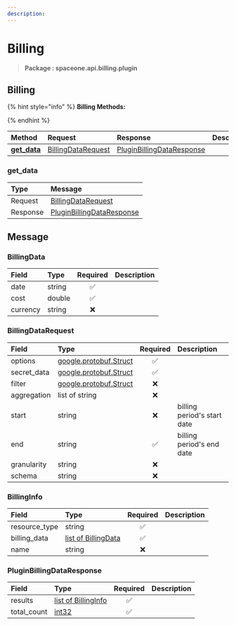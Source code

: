 ```yaml
---
description:  
---
```

# Billing

>  **Package : spaceone.api.billing.plugin**

## Billing

{% hint style="info" %}
**Billing Methods:**

{%  endhint %}


| Method | Request | Response | Description |
| :--- | :--- | :--- | :--- |
| [**get_data**](billing.md#get_data)|   [BillingDataRequest](billing.md#billingdatarequest) |   [PluginBillingDataResponse](billing.md#pluginbillingdataresponse) |  | 
 

 
### get_data


| Type | Message |
| :--- | :--- |
| Request | [BillingDataRequest](billing.md#billingdatarequest) |
| Response |  [PluginBillingDataResponse](billing.md#pluginbillingdataresponse)  |


## 

## Message

### BillingData
| Field | Type | Required | Description |
| :--- | :--- | :---: | :--- |
| date |string|✅| |
| cost |double|✅| |
| currency |string|❌| |

### BillingDataRequest
| Field | Type | Required | Description |
| :--- | :--- | :---: | :--- |
| options |[google.protobuf.Struct](https://github.com/protocolbuffers/protobuf/blob/master/src/google/protobuf/struct.proto)|✅| |
| secret_data |[google.protobuf.Struct](https://github.com/protocolbuffers/protobuf/blob/master/src/google/protobuf/struct.proto)|✅| |
| filter |[google.protobuf.Struct](https://github.com/protocolbuffers/protobuf/blob/master/src/google/protobuf/struct.proto)|❌| |
| aggregation |list of string|❌| |
| start |string|❌| billing period's start date|
| end |string|✅| billing period's end date|
| granularity |string|❌| |
| schema |string|❌| |

### BillingInfo
| Field | Type | Required | Description |
| :--- | :--- | :---: | :--- |
| resource_type |string|✅| |
| billing_data |[list of BillingData](billing.md#billingdata)|✅| |
| name |string|❌| |

### PluginBillingDataResponse
| Field | Type | Required | Description |
| :--- | :--- | :---: | :--- |
| results |[list of BillingInfo](billing.md#billinginfo)|✅| |
| total_count |[int32](https://github.com/protocolbuffers/protobuf/blob/master/src/google/protobuf/type.proto)|✅| |
